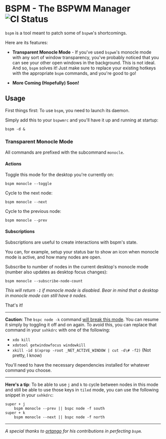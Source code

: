 # BSPM - The BSPWM Manager ![CI Status](https://github.com/diogox/bspm/workflows/CI/badge.svg)

`bspm` is a tool meant to patch some of `bspwm`'s shortcomings.

Here are its features:
* **Transparent Monocle Mode** - If you've used `bspwm`'s monocle mode with any sort of window transparency, 
  you've probably noticed that you can see your other open windows in the background. This is not ideal. 
  And so, `bspm` solves it! Just make sure to replace your existing hotkeys with the appropriate `bspm` commands, 
  and you're good to go!
  
* **More Coming (Hopefully) Soon!**

## Usage

First things first: To use `bspm`, you need to launch its daemon.

Simply add this to your `bspwmrc` and you'll have it up and running at startup:
```shell
bspm -d &
```

### Transparent Monocle Mode

All commands are prefixed with the subcommand `monocle`.

#### Actions
Toggle this mode for the desktop you're currently on:
```shell
bspm monocle --toggle
```

Cycle to the next node:
```shell
bspm monocle --next
```

Cycle to the previous node:
```shell
bspm monocle --prev
```

#### Subscriptions
Subscriptions are useful to create interactions with bspm's state.

You can, for example, setup your status bar to show an icon when monocle mode is active, and how many nodes are open.

Subscribe to number of nodes in the current desktop's monocle mode (number also updates as desktop focus changes):
```shell
bspm monocle --subscribe-node-count
```
*This will return `-1` if monocle mode is disabled. 
Bear in mind that a desktop in monocle mode can still have `0` nodes.*

That's it!

---

**Caution**: The `bspc node -k` command [will break this mode](https://github.com/diogox/bspm/issues/9).
You can resume it simply by toggling it off and on again.
To avoid this, you can replace that command in your `sxhkdrc` with one of the following:
* `xdo kill`
* `xdotool getwindowfocus windowkill`
* `xkill -id $(xprop -root _NET_ACTIVE_WINDOW | cut -d\# -f2)` (Not pretty, I know)

You'll need to have the necessary dependencies installed for whatever command you choose.

---

**Here's a tip**: To be able to use `j` and `k` to cycle between nodes in this mode and still be able to use those keys 
in `tiled` mode, you can use the following snippet in your `sxhkdrc`:
```
super + j
	bspm monocle --prev || bspc node -f south
super + k
	bspm monocle --next || bspc node -f north
```

---

*A special thanks to [ortango](https://github.com/ortango) for his contributions in perfecting `bspm`.*